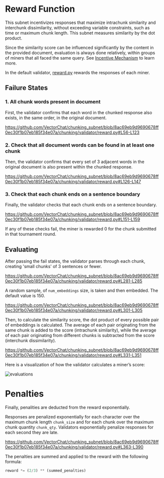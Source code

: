 # Reward Function

This subnet incentivizes responses that maximize intrachunk similarity and interchunk dissimilarity, without exceeding variable constraints, such as time or maximum chunk length. This subnet measures similarity by the dot product.

Since the similarity score can be influenced significantly by the content in the provided document, evaluation is always done relatively, within groups of miners that all faced the same query. See [Incentive Mechanism](./incentive_mechanism.md) to learn more.

In the default validator, [reward.py](../chunking/validator/reward.py) rewards the responses of each miner.

## Failure States

### 1. All chunk words present in document

First, the validator confirms that each word in the chunked response also exists, in the same order, in the original document.

https://github.com/VectorChat/chunking_subnet/blob/8ac69eb9d9690678ff0ec30f1b07eb185f34e07a/chunking/validator/reward.py#L56-L123

### 2. Check that all document words can be found in at least one chunk

Then, the validator confirms that every set of 3 adjacent words in the original document is also present within the chunked response.

https://github.com/VectorChat/chunking_subnet/blob/8ac69eb9d9690678ff0ec30f1b07eb185f34e07a/chunking/validator/reward.py#L126-L147

### 3. Check that each chunk ends on a sentence boundary

Finally, the validator checks that each chunk ends on a sentence boundary.

https://github.com/VectorChat/chunking_subnet/blob/8ac69eb9d9690678ff0ec30f1b07eb185f34e07a/chunking/validator/reward.py#L151-L159

If any of these checks fail, the miner is rewarded 0 for the chunk submitted in that tournament round.

## Evaluating

After passing the fail states, the validator parses through each chunk, creating 'small chunks' of 3 sentences or fewer.

https://github.com/VectorChat/chunking_subnet/blob/8ac69eb9d9690678ff0ec30f1b07eb185f34e07a/chunking/validator/reward.py#L281-L285

A random sample, of `num_embeddings` size, is taken and then embedded. The default value is 150.

https://github.com/VectorChat/chunking_subnet/blob/8ac69eb9d9690678ff0ec30f1b07eb185f34e07a/chunking/validator/reward.py#L301-L305

Then, to calculate the similarity score, the dot product of every possible pair of embeddings is calculated. The average of each pair originating from the same chunk is added to the score (intrachunk similarity), while the average of each pair originating from different chunks is subtracted from the score (interchunk dissimilarity).

https://github.com/VectorChat/chunking_subnet/blob/8ac69eb9d9690678ff0ec30f1b07eb185f34e07a/chunking/validator/reward.py#L331-L351

Here is a visualization of how the validator calculates a miner’s score:

![evaluations](../assets/evaluations.png)

# Penalties

Finally, penalities are deducted from the reward exponentially.

Responses are penalized exponentially for each character over the maximum chunk length `chunk_size` and for each chunk over the maximum chunk quantity `chunk_qty`.
Validators exponentially penalize responses for each second they are late.

https://github.com/VectorChat/chunking_subnet/blob/8ac69eb9d9690678ff0ec30f1b07eb185f34e07a/chunking/validator/reward.py#L363-L390

The penalties are summed and applied to the reward with the following formula:

```python
reward *= (2/3) ** (summed_penalties)
```
